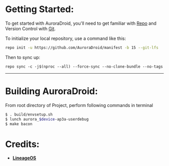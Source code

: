 Getting Started:
 ==============

To get started with AuroraDroid, you'll need to get familiar with [Repo](https://source.android.com/source/using-repo.html) and Version Control with [Git](https://source.android.com/source/version-control.html).

To initialize your local repository, use a command like this:

```bash
repo init -u https://github.com/AuroraDroid/manifest -b 15 --git-lfs
```

Then to sync up:

```
repo sync -c -j$(nproc --all) --force-sync --no-clone-bundle --no-tags
```
---------------------------------------------------------------------------------------
 Building AuroraDroid:
 ====================

From root directory of Project, perform following commands in terminal

```bash
$ . build/envsetup.sh
$ lunch aurora_$device-ap3a-userdebug
$ make bacon
```
# Credits:

 * [**LineageOS**](https://github.com/LineageOS)
